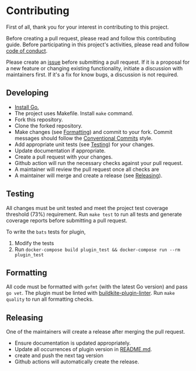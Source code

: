 # Contributing

First of all, thank you for your interest in contributing to this project.

Before creating a pull request, please read and follow this contributing guide.
Before participating in this project's activities, please read and follow [code of conduct](https://github.com/redpanda-data/monorepo-diff-buildkite-plugin/blob/master/CODE_OF_CONDUCT.md).

Please create an [issue](https://github.com/redpanda-data/monorepo-diff-buildkite-plugin/issues) before submitting a pull request. If it is a proposal for a new feature or changing existing functionality, initiate a discussion with maintainers first. If it's a fix for know bugs, a discussion is not required.

## Developing

- [Install Go.](https://golang.org/doc/install)
- The project uses Makefile. Install `make` command.
- Fork this repository.
- Clone the forked repository.
-  Make changes (see [Formatting](https://github.com/redpanda-data/monorepo-diff-buildkite-plugin/blob/master/CONTRIBUTING.md#formatting)) and commit to your fork. Commit messages should follow the [Conventional Commits](https://www.conventionalcommits.org/) style.
- Add appropriate unit tests (see [Testing](https://github.com/redpanda-data/monorepo-diff-buildkite-plugin/blob/master/CONTRIBUTING.md#testing)) for your changes.
- Update documentation if appropriate.
- Create a pull request with your changes.
- Github action will run the necessary checks against your pull request.
- A maintainer will review the pull request once all checks are
- A maintainer will merge and create a release (see [Releasing](https://github.com/redpanda-data/monorepo-diff-buildkite-plugin/blob/master/CONTRIBUTING.md#releasing)).

## Testing

All changes must be unit tested and meet the project test coverage threshold (73%) requirement.
Run `make test` to run all tests and generate coverage reports before submitting a pull request.

To write the `bats` tests for plugin,
1. Modify the tests
2. Run `docker-compose build plugin_test && docker-compose run --rm plugin_test`

## Formatting

All code must be formatted with `gofmt` (with the latest Go version) and pass `go vet`. The plugin must be linted with [buildkite-plugin-linter](https://github.com/buildkite-plugins/buildkite-plugin-linter). Run `make quality` to run all formatting checks.

## Releasing

One of the maintainers will create a release after merging the pull request.
- Ensure documentation is updated appropriately.
- Update all occurrences of plugin version in [README.md]( https://github.com/redpanda-data/monorepo-diff-buildkite-plugin/blob/master/README.md ).
- create and push the next tag version
- Github actions will automatically create the release.
